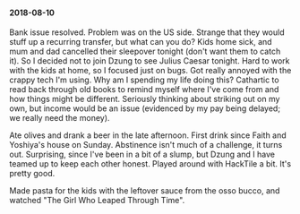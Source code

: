 #### 2018-08-10

Bank issue resolved. Problem was on the US side. Strange that they would stuff up a recurring transfer, but what can you do? Kids home sick, and mum and dad cancelled their sleepover tonight (don't want them to catch it). So I decided not to join Dzung to see Julius Caesar tonight. Hard to work with the kids at home, so I focused just on bugs. Got really annoyed with the crappy tech I'm using. Why am I spending my life doing this? Cathartic to read back through old books to remind myself where I've come from and how things might be different. Seriously thinking about striking out on my own, but income would be an issue (evidenced by my pay being delayed; we really need the money).

Ate olives and drank a beer in the late afternoon. First drink since Faith and Yoshiya's house on Sunday. Abstinence isn't much of a challenge, it turns out. Surprising, since I've been in a bit of a slump, but Dzung and I have teamed up to keep each other honest. Played around with HackTile a bit. It's pretty good.

Made pasta for the kids with the leftover sauce from the osso bucco, and watched "The Girl Who Leaped Through Time".